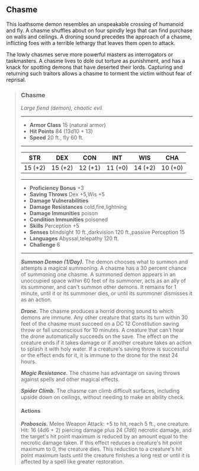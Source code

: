 ## Chasme
This loathsome demon resembles an unspeakable crossing of humanoid and fly. A chasme shuffles about on four spindly legs that can find purchase on walls and ceilings. A droning sound precedes the approach of a chasme, inflicting foes with a terrible lethargy that leaves them open to attack.

The lowly chasmes serve more powerful masters as interrogators or taskmasters. A chasme lives to dole out torture as punishment, and has a knack for spotting demons that have deserted their lords. Capturing and returning such traitors allows a chasme to torment the victim without fear of reprisal.

>### Chasme
>*Large fiend (demon), chaotic evil*
>___
>- **Armor Class** 15 (natural armor)
>- **Hit Points** 84 (13d10 + 13)
>- **Speed** 20 ft., fly 60 ft.
>___
>|**STR**|**DEX**|**CON**|**INT**|**WIS**|**CHA**|
>|:---:|:---:|:---:|:---:|:---:|:---:|
>|15 (+2)|15 (+2)|12 (+1)|11 (+0)|14 (+2)|10 (+0)|
>
>___
>- **Proficiency Bonus** +3
>- **Saving Throws** Dex +5,Wis +5
>- **Damage Vulnerabilities** 
>- **Damage Resistances** cold,fire,lightning
>- **Damage Immunities** poison
>- **Condition Immunities** poisoned
>- **Skills** Perception +5
>- **Senses** blindsight 10 ft.,darkvision 120 ft.,passive Perception 15
>- **Languages** Abyssal,telepathy 120 ft.
>- **Challenge** 6
>___
>***Summon Demon (1/Day).*** The demon chooses what to summon and attempts a magical summoning. A chasme has a 30 percent chance of summoning one chasme. A summoned demon appears in an unoccupied space within 60 feet of its summoner, acts as an ally of its summoner, and can't summon other demons. It remains for 1 minute, until it or its summoner dies, or until its summoner dismisses it as an action.
>
>***Drone.*** The chasme produces a horrid droning sound to which demons are immune. Any other creature that starts its turn within 30 feet of the chasme must succeed on a DC 12 Constitution saving throw or fall unconscious for 10 minutes. A creature that can't hear the drone automatically succeeds on the save. The effect on the creature ends if it takes damage or if another creature takes an action to splash it with holy water. If a creature's saving throw is successful or the effect ends for it, it is immune to the drone for the next 24 hours.
>
>***Magic Resistance.*** The chasme has advantage on saving throws against spells and other magical effects.
>
>***Spider Climb.*** The chasme can climb difficult surfaces, including upside down on ceilings, without needing to make an ability check.
>
>#### Actions
>***Proboscis.*** Melee Weapon Attack: +5 to hit, reach 5 ft., one creature. Hit: 16 (4d6 + 2) piercing damage plus 24 (7d6) necrotic damage, and the target's hit point maximum is reduced by an amount equal to the necrotic damage taken. If this effect reduces a creature's hit point maximum to 0, the creature dies. This reduction to a creature's hit point maximum lasts until the creature finishes a long rest or until it is affected by a spell like greater restoration.
>
